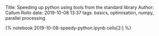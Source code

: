 Title: Speeding up python using tools from the standard library
Author: Callum Rollo
date: 2019-10-08 13:37
tags: basics, optimisation, numpy, parallel processing

{% notebook 2019-10-08-speedy-python.ipynb cells[2:] %}